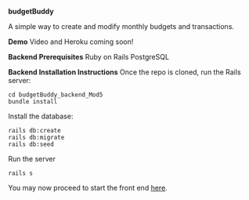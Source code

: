 **budgetBuddy**

A simple way to create and modify monthly budgets and transactions.

**Demo**
Video and Heroku coming soon!

**Backend Prerequisites**
Ruby on Rails
PostgreSQL

**Backend Installation Instructions**
Once the repo is cloned, run the Rails server:
```
cd budgetBuddy_backend_Mod5
bundle install
```

Install the database:

```
rails db:create
rails db:migrate
rails db:seed
```

Run the server
```
rails s
```

You may now proceed to start the front end [here](https://github.com/catd825/budgetBuddy_frontend_Mod5).

